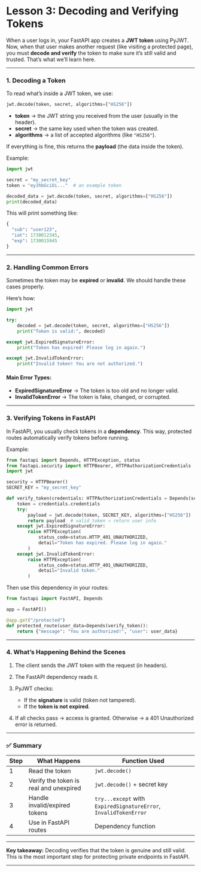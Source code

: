 # **Lesson 3: Decoding and Verifying Tokens**

When a user logs in, your FastAPI app creates a **JWT token** using PyJWT.
Now, when that user makes another request (like visiting a protected page),
you must **decode and verify** the token to make sure it’s still valid and trusted.
That’s what we’ll learn here.

---

### **1. Decoding a Token**

To read what’s inside a JWT token, we use:

```python
jwt.decode(token, secret, algorithms=["HS256"])
```

* **token** → the JWT string you received from the user (usually in the header).
* **secret** → the same key used when the token was created.
* **algorithms** → a list of accepted algorithms (like `"HS256"`).

If everything is fine, this returns the **payload** (the data inside the token).

Example:

```python
import jwt

secret = "my_secret_key"
token = "eyJhbGciOi..."  # an example token

decoded_data = jwt.decode(token, secret, algorithms=["HS256"])
print(decoded_data)
```

This will print something like:

```python
{
  "sub": "user123",
  "iat": 1730012345,
  "exp": 1730015945
}
```

---

### **2. Handling Common Errors**

Sometimes the token may be **expired** or **invalid**.
We should handle these cases properly.

Here’s how:

```python
import jwt

try:
    decoded = jwt.decode(token, secret, algorithms=["HS256"])
    print("Token is valid:", decoded)

except jwt.ExpiredSignatureError:
    print("Token has expired! Please log in again.")

except jwt.InvalidTokenError:
    print("Invalid token! You are not authorized.")
```

#### Main Error Types:

* **ExpiredSignatureError** → The token is too old and no longer valid.
* **InvalidTokenError** → The token is fake, changed, or corrupted.

---

### **3. Verifying Tokens in FastAPI**

In FastAPI, you usually check tokens in a **dependency**.
This way, protected routes automatically verify tokens before running.

Example:

```python
from fastapi import Depends, HTTPException, status
from fastapi.security import HTTPBearer, HTTPAuthorizationCredentials
import jwt

security = HTTPBearer()
SECRET_KEY = "my_secret_key"

def verify_token(credentials: HTTPAuthorizationCredentials = Depends(security)):
    token = credentials.credentials
    try:
        payload = jwt.decode(token, SECRET_KEY, algorithms=["HS256"])
        return payload  # valid token → return user info
    except jwt.ExpiredSignatureError:
        raise HTTPException(
            status_code=status.HTTP_401_UNAUTHORIZED,
            detail="Token has expired. Please log in again."
        )
    except jwt.InvalidTokenError:
        raise HTTPException(
            status_code=status.HTTP_401_UNAUTHORIZED,
            detail="Invalid token."
        )
```

Then use this dependency in your routes:

```python
from fastapi import FastAPI, Depends

app = FastAPI()

@app.get("/protected")
def protected_route(user_data=Depends(verify_token)):
    return {"message": "You are authorized!", "user": user_data}
```

---

### **4. What’s Happening Behind the Scenes**

1. The client sends the JWT token with the request (in headers).
2. The FastAPI dependency reads it.
3. PyJWT checks:

   * If the **signature** is valid (token not tampered).
   * If the **token is not expired**.
4. If all checks pass → access is granted.
   Otherwise → a 401 Unauthorized error is returned.

---

### ✅ **Summary**

| Step | What Happens                           | Function Used                                                    |
| ---- | -------------------------------------- | ---------------------------------------------------------------- |
| 1    | Read the token                         | `jwt.decode()`                                                   |
| 2    | Verify the token is real and unexpired | `jwt.decode()` + secret key                                      |
| 3    | Handle invalid/expired tokens          | `try...except` with `ExpiredSignatureError`, `InvalidTokenError` |
| 4    | Use in FastAPI routes                  | Dependency function                                              |

---

**Key takeaway:**
Decoding verifies that the token is genuine and still valid.
This is the most important step for protecting private endpoints in FastAPI.

---
